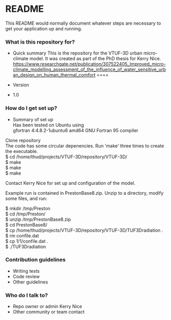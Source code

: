 # README #

This README would normally document whatever steps are necessary to get your application up and running.

### What is this repository for? ###

* Quick summary
This is the repository for the VTUF-3D urban micro-climate model. It was created as part of the PhD thesis for Kerry Nice. https://www.researchgate.net/publication/307522405_Improved_micro-climate_modelling_assessment_of_the_influence_of_water_sensitive_urban_design_on_human_thermal_comfort
====


* Version
* 1.0

### How do I get set up? ###

* Summary of set up  
Has been tested on Ubuntu using   
gfortran                4:4.8.2-1ubuntu6 amd64            GNU Fortran 95 compiler

Clone repository  
The code has some circular depenencies. Run 'make' three times to create the executable.  
$ cd /home/thud/projects/VTUF-3D/repository/VTUF-3D/  
$ make  
$ make  
$ make  

Contact Kerry Nice for set up and configuration of the model.

Example run is contained in PrestonBase8.zip. Unzip to a directory, modify some files, and run:

$ mkdir /tmp/Preston  
$ cd /tmp/Preston/  
$ unzip /tmp/PrestonBase8.zip   
$ cd PrestonBase8/  
$ cp /home/thud/projects/VTUF-3D/repository/VTUF-3D/TUF3Dradiation .    
$ rm confile.dat  
$ cp 1/1/confile.dat .  
$ ./TUF3Dradiation  

### Contribution guidelines ###

* Writing tests
* Code review
* Other guidelines

### Who do I talk to? ###

* Repo owner or admin
Kerry Nice
* Other community or team contact
